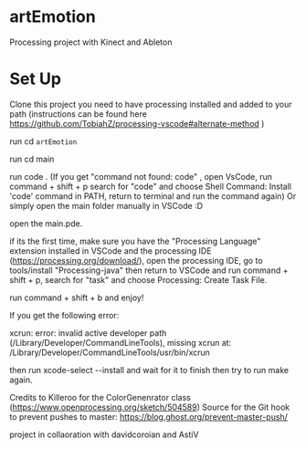 # artEmotion
Processing  project with Kinect and Ableton

# Set Up
Clone this project you need to have processing installed and added to your path 
(instructions can be found here https://github.com/TobiahZ/processing-vscode#alternate-method )

run cd `artEmotion`

run cd main

run code . (If you get "command not found: code" , open VsCode, run command + shift + p search for "code" and choose Shell Command: Install 'code' command in PATH, return to terminal and run the command again) Or simply open the main folder manually in VSCode :D

open the main.pde.

if its the first time, make sure you have the "Processing Language" extension installed in VSCode and the processing IDE (https://processing.org/download/), open the processing IDE, go to tools/install "Processing-java" then return to VSCode and run command + shift + p, search for "task" and choose Processing: Create Task File.

run command + shift + b and enjoy!

If you get the following error:

xcrun: error: invalid active developer path (/Library/Developer/CommandLineTools), missing xcrun at: /Library/Developer/CommandLineTools/usr/bin/xcrun

then run xcode-select --install and wait for it to finish then try to run make again.


Credits to Killeroo for the ColorGenenrator class (https://www.openprocessing.org/sketch/504589) Source for the Git hook to prevent pushes to master: https://blog.ghost.org/prevent-master-push/

project in collaoration with  davidcoroian and AstiV
